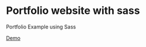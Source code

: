 # Portfolio website with sass
Portfolio Example using Sass

[Demo](https://rs-coding.github.io/Portfolio_example_sass/index.html)

